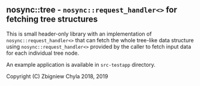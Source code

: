 
## nosync::tree - `nosync::request_handler<>` for fetching tree structures

This is small header-only library with an implementation of `nosync::request_handler<>`
that can fetch the whole tree-like data structure using `nosync::request_handler<>`
provided by the caller to fetch input data for each individual tree node.

An example application is available in `src-testapp` directory.

Copyright (C) Zbigniew Chyla 2018, 2019
